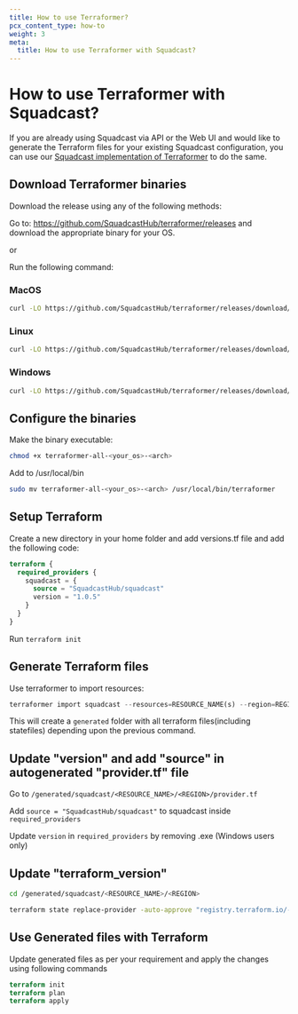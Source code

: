 ```yaml
---
title: How to use Terraformer?
pcx_content_type: how-to
weight: 3
meta:
  title: How to use Terraformer with Squadcast?
---
```


# How to use Terraformer with Squadcast?

If you are already using Squadcast via API or the Web UI and would like to generate the Terraform files for your existing Squadcast configuration, you can use our [Squadcast implementation of Terraformer](https://github.com/SquadcastHub/terraformer) to do the same.

## Download Terraformer binaries

Download the release using any of the following methods:

Go to: https://github.com/SquadcastHub/terraformer/releases and download the appropriate binary for your OS.

or

Run the following command:

### MacOS

```sh
curl -LO https://github.com/SquadcastHub/terraformer/releases/download/$(curl -s https://api.github.com/repos/SquadcastHub/terraformer/releases/latest | grep tag_name | cut -d '"' -f 4)/terraformer-all-darwin-amd64
```

### Linux

```sh
curl -LO https://github.com/SquadcastHub/terraformer/releases/download/$(curl -s https://api.github.com/repos/SquadcastHub/terraformer/releases/latest | grep tag_name | cut -d '"' -f 4)/terraformer-all-linux-amd64
```

### Windows

```sh
curl -LO https://github.com/SquadcastHub/terraformer/releases/download/$(curl -s https://api.github.com/repos/SquadcastHub/terraformer/releases/latest | grep tag_name | cut -d '"' -f 4)/terraformer-all-windows-amd64
```

## Configure the binaries

Make the binary executable:

```sh
chmod +x terraformer-all-<your_os>-<arch>
```

Add to /usr/local/bin

```sh
sudo mv terraformer-all-<your_os>-<arch> /usr/local/bin/terraformer
```

## Setup Terraform

Create a new directory in your home folder and add versions.tf file and add the following code:

```tf
terraform {
  required_providers {
    squadcast = {
      source = "SquadcastHub/squadcast"
      version = "1.0.5"
    }
  }
}
```

Run `terraform init`

## Generate Terraform files

Use terraformer to import resources:

```tf
terraformer import squadcast --resources=RESOURCE_NAME(s) --region=REGION --team-name=TEAM_NAME --refresh-token=YOUR_REFRESH_TOKEN
```

This will create a `generated` folder with all terraform files(including statefiles) depending upon the previous command.


## Update "version" and add "source" in autogenerated "provider.tf" file

Go to `/generated/squadcast/<RESOURCE_NAME>/<REGION>/provider.tf`

Add `source = "SquadcastHub/squadcast"` to squadcast inside `required_providers`

Update `version` in `required_providers` by removing .exe (Windows users only)

## Update "terraform_version"

```sh
cd /generated/squadcast/<RESOURCE_NAME>/<REGION>

terraform state replace-provider -auto-approve "registry.terraform.io/-/squadcast" "SquadcastHub/squadcast"
```

## Use Generated files with Terraform

Update generated files  as per your requirement and apply the changes using following commands

```tf
terraform init
terraform plan
terraform apply
```
